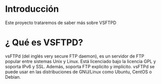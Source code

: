 # Introducción
Este proyecto trataremos de saber más sobre VSFTPD

# ¿ Qué es VSFTPD?
vsFTPd (del inglés very secure FTP daemon), es un servidor de FTP popular entre sistemas Unix y Linux. Está licenciado bajo la licencia GPL y soporta IPv6 y SSL. 
Además, soporta FTP explicito y implícito. 
vsFTPd se puede usar en las distribuciones de GNU/Linux como Ubuntu, CentOS o Debian.

